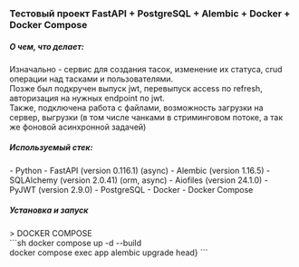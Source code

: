 <h3>Тестовый проект FastAPI + PostgreSQL + Alembic + Docker + Docker Compose</h3>

<h5>О чем, что делает:</h5>
Изначально - сервис для создания тасок, изменение их статуса, 
crud операции над тасками и пользователями. <br>
Позже был подкручен выпуск jwt, перевыпуск access по refresh, авторизация на нужных endpoint по jwt. <br>
Также, подключена работа с файлами, возможность загрузки на сервер, выгрузки (в том числе чанками в стриминговом потоке, а так же фоновой асинхронной задачей)


<h5>Используемый стек:</h5>
- Python
  - FastAPI (version 0.116.1) (async)
  - Alembic (version 1.16.5)
  - SQLAlchemy (version 2.0.41) (orm, async)
  - Aiofiles (version 24.1.0)
  - PyJWT (version 2.9.0)
- PostgreSQL
- Docker
- Docker Compose 

<h5>Установка и запуск</h5>
> DOCKER COMPOSE<br>
```sh
docker compose up -d --build<br>
docker compose exec app alembic upgrade head}
```
